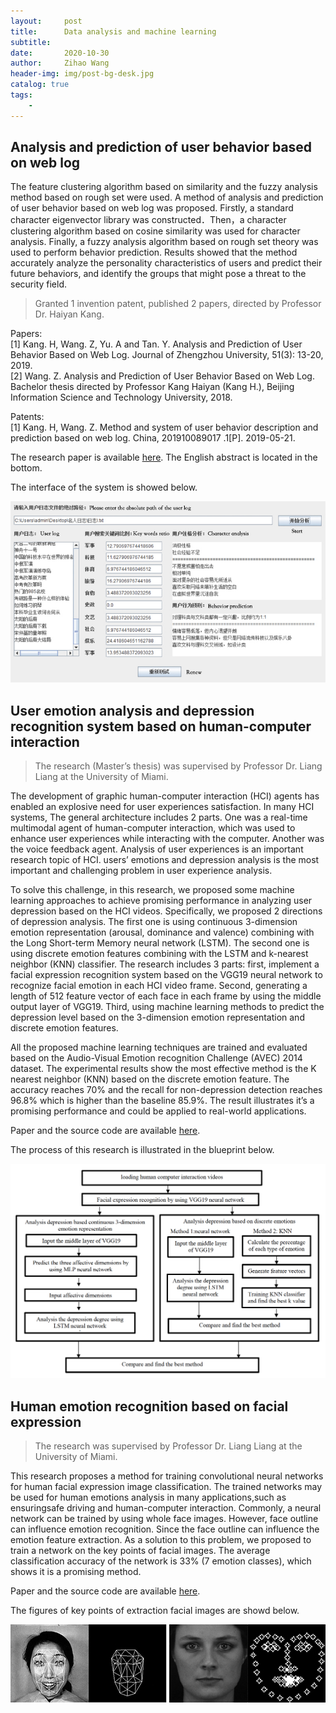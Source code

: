 ```yaml
---
layout:     post
title:      Data analysis and machine learning
subtitle:   
date:       2020-10-30
author:     Zihao Wang
header-img: img/post-bg-desk.jpg
catalog: true
tags:
    - 
---
```


## Analysis and prediction of user behavior based on web log

The feature clustering algorithm based on similarity and the fuzzy analysis method based on rough set were used. A method of analysis and prediction of user behavior based on web log was proposed. Firstly, a standard character eigenvector library was constructed．Then，a character clustering algorithm based on cosine similarity was used for character analysis. Finally, a fuzzy analysis algorithm based on rough set theory was used to perform behavior prediction. Results showed that the method accurately analyze the personality characteristics of users and predict their future behaviors, and identify the groups that might pose a threat to the security field.

>Granted 1 invention patent, published 2 papers, directed by Professor Dr. Haiyan Kang.

Papers:<br>
[1]	Kang. H, Wang. Z, Yu. A and Tan. Y. Analysis and Prediction of User Behavior Based on Web Log. Journal of   Zhengzhou University, 51(3): 13-20, 2019.<br>
[2]	Wang. Z. Analysis and Prediction of User Behavior Based on Web Log. Bachelor thesis directed by Professor Kang Haiyan (Kang H.), Beijing Information Science and  Technology University, 2018.

Patents:<br>
[1]	Kang. H, Wang. Z. Method and system of user behavior description and prediction based on web log. China, 201910089017 .1[P]. 2019-05-21.

The research paper is available [here](https://github.com/wangzh3/wangzh3.github.io/blob/master/upload/Analysis%20and%20Prediction%20of%20User%20Behavior%20Based%20on%20Web%20Log.pdf). The English abstract is located in the bottom.

The interface of the system is showed below.

![](https://raw.githubusercontent.com/wangzh3/wangzh3.github.io/master/upload/log.jpg)

## User emotion analysis and depression recognition system based on human-computer interaction

>The research (Master’s thesis) was supervised by Professor Dr. Liang Liang at the University of Miami.

The development of graphic human-computer interaction (HCI) agents has enabled an explosive need for user experiences satisfaction. In many HCI systems, The general architecture includes 2 parts. One was a real-time multimodal agent of human-computer interaction, which was used to enhance user experiences while interacting with the computer. Another was the voice feedback agent. Analysis of user experiences is an important research topic of HCI. users’ emotions and depression analysis is the most important and challenging problem in user experience analysis.

To solve this challenge, in this research, we proposed some machine learning approaches to achieve promising performance in analyzing user depression based on the HCI videos. Specifically, we proposed 2 directions of depression analysis. The first one is using continuous 3-dimension emotion representation (arousal, dominance and valence) combining with the Long Short-term Memory neural network (LSTM). The second one is using discrete emotion features combining with the LSTM and k-nearest neighbor (KNN) classifier. The research includes 3 parts: first, implement a facial expression recognition system based on the VGG19 neural network to recognize facial emotion in each HCI video frame. Second, generating a length of 512 feature vector of each face in each frame by using the middle output layer of VGG19. Third, using machine learning methods to predict the depression level based on the 3-dimension emotion representation and discrete emotion features. 

All the proposed machine learning techniques are trained and evaluated based on the Audio-Visual Emotion recognition Challenge (AVEC) 2014 dataset. The experimental results show the most effective method is the K nearest neighbor (KNN) based on the discrete emotion feature. The accuracy reaches 70% and the recall for non-depression detection reaches 96.8% which is higher than the baseline 85.9%. The result illustrates it’s a promising performance and could be applied to real-world applications.

Paper and the source code are available [here](https://github.com/wangzh3/USER-EMOTION-ANALYSIS-AND-DEPRESSION-RECOGNITION-SYSTEM-BASED-ON-HUMAN-COMPUTER-INTERACTION/blob/master/Zihao%20Wang%20csc794%20final%20report.pdf).

The process of this research is illustrated in the blueprint below.

![](https://raw.githubusercontent.com/wangzh3/wangzh3.github.io/master/upload/master.png)


## Human emotion recognition based on facial expression

>The research was supervised by Professor Dr. Liang Liang at the University of Miami.

This research proposes a method for training convolutional neural networks for human facial expression image classification. The trained networks may be used for human emotions analysis in many applications,such as ensuringsafe driving and human-computer interaction. Commonly, a neural network can be trained by using whole face images. However, face outline can influence emotion recognition. Since the face outline can influence the emotion feature extraction. As a solution to this problem, we proposed to train a network on the key points of facial images. The average classification accuracy of the network is 33% (7 emotion classes), which shows it is a promising method.

Paper and the source code are available [here](https://github.com/wangzh3/facial-emotion-recognition/blob/master/Human%20emotion%20recognition%20based%20on%20facial%20expression.pdf).

The figures of key points of extraction facial images are showd below.

![](https://github.com/wangzh3/wangzh3.github.io/blob/master/upload/facial%20emo.jpg?raw=true)
![](https://github.com/wangzh3/wangzh3.github.io/blob/master/upload/facial%20emotion.jpg?raw=true)